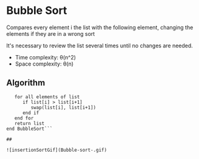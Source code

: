 # Bubble Sort

Compares every element i the list with the following element, changing the elements if they are in a wrong sort

It's necessary to review the list several times until no  changes are needed.

- Time complexity: θ(n^2)
- Space complexity: θ(n)

## Algorithm

```begin BubbleSort(list)
   for all elements of list
      if list[i] > list[i+1]
         swap(list[i], list[i+1])
      end if
   end for 
   return list
end BubbleSort```

## 

![insertionSortGif](Bubble-sort-.gif)

